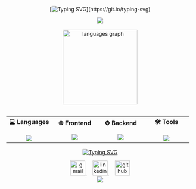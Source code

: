 <div align="center">
  
  [![Typing SVG](https://readme-typing-svg.demolab.com?font=Montserrat&weight=700&size=34px&pause=1000&color=FFFFFF&center=true&vCenter=true&width=760&height=41&lines=👋+HI!+My+name+is+Matheus%2C;💻+I'm+a+Software+Developer!)](https://git.io/typing-svg)
  
  <img src="https://user-images.githubusercontent.com/73097560/115834477-dbab4500-a447-11eb-908a-139a6edaec5c.gif">
  
  <br>
  <br>
  
<img height="200em" src="https://github-readme-stats.vercel.app/api/top-langs/?username=mapompeo&locale=en&layout=compact&theme=transparent&hide_border=true&title_color=FFF&text_color=FFF&bg_color=242938&hide=html,css,portugol&border_radius=16&langs_count=12&count_private=true&include_all_commits=true&include_forks=true" alt="languages graph"/>

  <br>
  <br>
  
  <table>
    <tr>
      <td width="25%" align="center" valign="middle">
        <div align="center">
          <strong>💻 Languages</strong>
        </div>
        <br>
        <div align="center">
          <a href="https://skillicons.dev">
            <img src="https://skillicons.dev/icons?i=js,ts,py,java,cs,cpp&perline=3" />
          </a>
        </div>
      </td>
      <td width="25%" align="center" valign="middle">
        <div align="center">
          <strong>🌐 Frontend</strong>
        </div>
        <br>
        <div align="center">
          <a href="https://skillicons.dev">
            <img src="https://skillicons.dev/icons?i=angular,html,css,scss&perline=3" />
          </a>
        </div>
      </td>
      <td width="25%" align="center" valign="middle">
        <div align="center">
          <strong>⚙️ Backend</strong>
        </div>
        <br>
        <div align="center">
          <a href="https://skillicons.dev">
            <img src="https://skillicons.dev/icons?i=nodejs,express,dotnet,sequelize&perline=3" />
          </a>
        </div>
      </td>
      <td width="25%" align="center" valign="middle">
        <div align="center">
          <strong>🛠️ Tools</strong>
        </div>
        <br>
        <div align="center">
          <a href="https://skillicons.dev">
            <img src="https://skillicons.dev/icons?i=git,github,mysql,postman,figma&perline=3" />
          </a>
        </div>
      </td>
    </tr>
  </table>
  
  [![Typing SVG](https://readme-typing-svg.demolab.com?font=Montserrat&weight=700&size=20&pause=1000&color=FFFFFF&center=true&vCenter=true&width=728&height=41&lines=Contact+me!+👇;Let's+talk+🤝)](https://git.io/typing-svg)
  
  <a href="mailto:matheuspompeo13@gmail.com" target="_blank" rel="noopener noreferrer">
    <img src="https://img.shields.io/badge/Gmail-D14836?style=for-the-badge&logo=gmail&logoColor=white&labelColor=D14836" height="40" alt="gmail"/>
  </a>
  &nbsp;&nbsp;&nbsp;
  <a href="http://linkedin.com/in/matheuspompeo" target="_blank" rel="noopener noreferrer">
    <img src="https://img.shields.io/badge/LinkedIn-0077B5?style=for-the-badge&logo=linkedin&logoColor=white&labelColor=0077B5" height="40" alt="linkedin"/>
  </a>
  &nbsp;&nbsp;&nbsp;
  <a href="https://github.com/mapompeo" target="_blank" rel="noopener noreferrer">
    <img src="https://img.shields.io/badge/GitHub-181717?style=for-the-badge&logo=github&logoColor=white&labelColor=181717" height="40" alt="github"/>
  </a>
  
  <br>
  
  <img src="https://user-images.githubusercontent.com/73097560/115834477-dbab4500-a447-11eb-908a-139a6edaec5c.gif">
  
</div>
